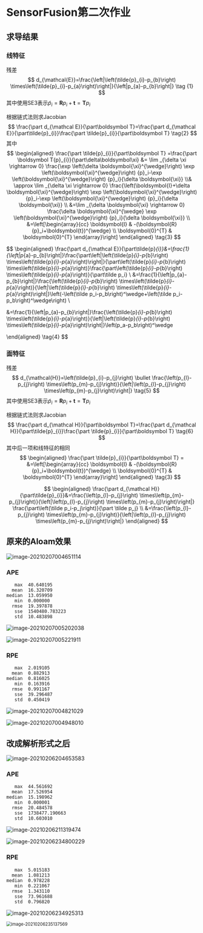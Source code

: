 # SensorFusion第二次作业

## 求导结果

### 线特征

残差
$$
d_{\mathcal{E}}=\frac{\left|\left(\tilde{p}_{i}-p_{b}\right) \times\left(\tilde{p}_{i}-p_{a}\right)\right|}{\left|p_{a}-p_{b}\right|}  \tag {1}
$$
其中使用SE3表示$\tilde{p}_{i} = \mathbf Rp_i+\mathbf t=\mathbf Tp_i$

根据链式法则求Jacobian
$$
\frac{\part d_{\mathcal E}}{\part\boldsymbol T}=\frac{\part d_{\mathcal E}}{\part\tilde{p}_{i}}\frac{\part \tilde{p}_{i}}{\part\boldsymbol T} \tag{2}
$$
其中
$$
\begin{aligned}
\frac{\part \tilde{p}_{i}}{\part\boldsymbol T} =\frac{\part \boldsymbol T{p}_{i}}{\part\delta\boldsymbol\xi}  &= \lim _{\delta \xi \rightarrow 0} \frac{\exp \left(\delta \boldsymbol{\xi}^{\wedge}\right) \exp \left(\boldsymbol{\xi}^{\wedge}\right) {p}_i-\exp \left(\boldsymbol{\xi}^{\wedge}\right) {p}_i}{\delta \boldsymbol{\xi}}
\\&
\approx \lim _{\delta \xi \rightarrow 0} \frac{\left(\boldsymbol{I}+\delta \boldsymbol{\xi}^{\wedge}\right) \exp \left(\boldsymbol{\xi}^{\wedge}\right) {p}_i-\exp \left(\boldsymbol{\xi}^{\wedge}\right) {p}_i}{\delta \boldsymbol{\xi}} \\
&=\lim _{\delta \boldsymbol{\xi} \rightarrow 0} \frac{\delta \boldsymbol{\xi}^{\wedge} \exp \left(\boldsymbol{\xi}^{\wedge}\right) {p}_i}{\delta \boldsymbol{\xi}} \\
&=\left[\begin{array}{cc}
\boldsymbol{I} & -(\boldsymbol{R} {p}_i+\boldsymbol{t})^{\wedge} \\
\boldsymbol{0}^{T} & \boldsymbol{0}^{T}
\end{array}\right]
\end{aligned} \tag{3}
$$

$$
\begin{aligned}
\frac{\part d_{\mathcal E}}{\part\tilde{p}_{i}}&=\frac{1}{\left|p_{a}-p_{b}\right|}\frac{\part\left|\left(\tilde{p}_{i}-p_{b}\right) \times\left(\tilde{p}_{i}-p_{a}\right)\right|}{\part\left(\tilde{p}_{i}-p_{b}\right) \times\left(\tilde{p}_{i}-p_{a}\right)}\frac{\part\left(\tilde{p}_{i}-p_{b}\right) \times\left(\tilde{p}_{i}-p_{a}\right)}{\part\tilde p_i} \\
&=\frac{1}{\left|p_{a}-p_{b}\right|}\frac{\left(\tilde{p}_{i}-p_{b}\right) \times\left(\tilde{p}_{i}-p_{a}\right)}{\left|\left(\tilde{p}_{i}-p_{b}\right) \times\left(\tilde{p}_{i}-p_{a}\right)\right|}\left(-\left(\tilde p_i-p_b\right)^\wedge+\left(\tilde p_i-p_b\right)^\wedge\right) \\

&=\frac{1}{\left|p_{a}-p_{b}\right|}\frac{\left(\tilde{p}_{i}-p_{b}\right) \times\left(\tilde{p}_{i}-p_{a}\right)}{\left|\left(\tilde{p}_{i}-p_{b}\right) \times\left(\tilde{p}_{i}-p_{a}\right)\right|}\left(p_a-p_b\right)^\wedge

\end{aligned} \tag{4}
$$

### 面特征

残差
$$
d_{\mathcal{H}}=\left(\tilde{p}_{i}-p_{j}\right) \bullet \frac{\left(p_{l}-p_{j}\right) \times\left(p_{m}-p_{j}\right)}{\left|\left(p_{l}-p_{j}\right) \times\left(p_{m}-p_{j}\right)\right|} \tag{5}
$$
其中使用SE3表示$\tilde{p}_{i} = \mathbf Rp_i+\mathbf t=\mathbf Tp_i$

根据链式法则求Jacobian
$$
\frac{\part d_{\mathcal H}}{\part\boldsymbol T}=\frac{\part d_{\mathcal H}}{\part\tilde{p}_{i}}\frac{\part \tilde{p}_{i}}{\part\boldsymbol T} \tag{6}
$$
其中后一项和线特征的相同
$$
\begin{aligned}
\frac{\part \tilde{p}_{i}}{\part\boldsymbol T} =
&=\left[\begin{array}{cc}
\boldsymbol{I} & -(\boldsymbol{R} {p}_i+\boldsymbol{t})^{\wedge} \\
\boldsymbol{0}^{T} & \boldsymbol{0}^{T}
\end{array}\right]
\end{aligned} \tag{3}
$$

$$
\begin{aligned}
\frac{\part d_{\mathcal H}}{\part\tilde{p}_{i}}&=\frac{\left(p_{l}-p_{j}\right) \times\left(p_{m}-p_{j}\right)}{\left|\left(p_{l}-p_{j}\right) \times\left(p_{m}-p_{j}\right)\right|} \frac{\part\left(\tilde p_i-p_j\right)}{\part \tilde p_j}
\\ &=\frac{\left(p_{l}-p_{j}\right) \times\left(p_{m}-p_{j}\right)}{\left|\left(p_{l}-p_{j}\right) \times\left(p_{m}-p_{j}\right)\right|}
\end{aligned}
$$







## 原来的Aloam效果

![image-20210207004651114](img/第三节作业/image-20210207004651114.png)

### APE

       max	40.640195
      mean	16.320709
    median	13.059950
       min	0.000000
      rmse	19.397878
       sse	1540480.783223
       std	10.483898
![image-20210207005202038](img/第三节作业/image-20210207005202038.png)

![image-20210207005221911](img/第三节作业/image-20210207005221911.png)



### RPE

       max	2.019105
      mean	0.882913
    median	0.816025
       min	0.163916
      rmse	0.991167
       sse	39.296487
       std	0.450419
![image-20210207004821029](img/第三节作业/image-20210207004821029.png)

![image-20210207004948010](img/第三节作业/image-20210207004948010.png)





## 改成解析形式之后

![image-20210206204653583](img/第三节作业/image-20210206204653583.png)



###  APE

       max	44.561692
      mean	17.526954
    median	15.198962
       min	0.000001
      rmse	20.484578
       sse	1738477.190663
       std	10.603010
![image-20210206211319474](img/第三节作业/image-20210206211319474.png)



![image-20210206234800229](img/第三节作业/image-20210206234800229.png)



### RPE

       max	5.015183
      mean	1.081213
    median	0.978228
       min	0.221067
      rmse	1.343110
       sse	73.961688
       std	0.796820
![image-20210206234925313](img/第三节作业/image-20210206234925313.png)

<img src="img/第三节作业/image-20210206235137569.png" alt="image-20210206235137569" style="zoom:80%;" />